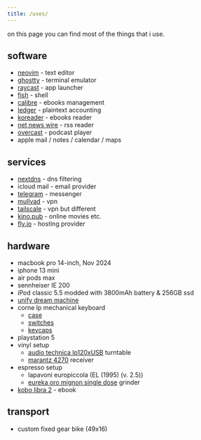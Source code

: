 ```yaml
---
title: /uses/
---
```


on this page you can find most of the things that i use.

## software

- [neovim](https://neovim.io/) - text editor
- [ghostty](https://ghostty.org) - terminal emulator
- [raycast](http://raycast.com) - app launcher
- [fish](https://fishshell.com) - shell
- [calibre](https://calibre-ebook.com) - ebooks management
- [ledger](https://ledger-cli.org) - plaintext accounting
- [koreader](http://koreader.rocks) - ebooks reader
- [net news wire](https://netnewswire.com) - rss reader
- [overcast](https://overcast.fm/) - podcast player
- apple mail / notes / calendar / maps

## services

- [nextdns](https://nextdns.io/?from=7dkc9vrh) - dns filtering
- icloud mail - email provider
- [telegram](https://telegram.com) - messenger
- [mullvad](https://mullvad.net) - vpn
- [tailscale](https://tailscale.com) - vpn but different
- [kino.pub](https://kino.pub) - online movies etc.
- [fly.io](https://fly.io) - hosting provider

## hardware

- macbook pro 14-inch, Nov 2024
- iphone 13 mini
- air pods max
- sennheiser IE 200
- iPod classic 5.5 modded with 3800mAh battery & 256GB ssd
- [unify dream machine](https://store.ui.com/collections/unifi-network-unifi-os-consoles/products/udm-us)
- corne lp mechanical keyboard
  - [case](https://boardsource.xyz/store/5f2efc462902de7151495057)
  - [switches](https://lowprokb.ca/products/sunset-tactile-choc-switches)
  - [keycaps](https://lowprokb.ca/products/ldsa-low-profile-blank-keycaps)
- playstation 5
- vinyl setup
  - [audio technica lp120xUSB](https://www.audio-technica.com/en-us/at-lp120xusb) turntable
  - [marantz 4270](https://classicreceivers.com/marantz-4270-quad) receiver
- espresso setup
  - lapavoni europiccola (EL (1995) (v. 2.5))
  - [eureka oro mignon single dose](https://www.eureka.co.it/en/products/eureka+oro/prosumer+grinders/prosumer/71.aspx) grinder
- [kobo libra 2](https://us.kobobooks.com/products/kobo-libra-2) - ebook

## transport

- custom fixed gear bike (49x16)
